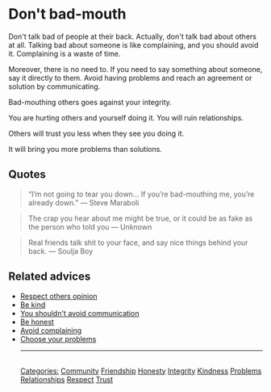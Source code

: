 # Don't bad-mouth

Don't talk bad of people at their back. Actually, don't talk bad about others at all. Talking bad about someone is like complaining, and you should avoid it. Complaining is a waste of time.

Moreover, there is no need to. If you need to say something about someone, say it directly to them. Avoid having problems and reach an agreement or solution by communicating.

Bad-mouthing others goes against your integrity.

You are hurting others and yourself doing it. You will ruin relationships.

Others will trust you less when they see you doing it.

It will bring you more problems than solutions.

## Quotes

> “I’m not going to tear you down… If you’re bad-mouthing me, you’re already down.” ― Steve Maraboli

> The crap you hear about me might be true, or it could be as fake as the person who told you ― Unknown

> Real friends talk shit to your face, and say nice things behind your back. ― Soulja Boy

## Related advices

- [Respect others opinion](../Respect%20others%20opinion/index.md)
- [Be kind](../Be%20kind/index.md)
- [You shouldn't avoid communication](../You%20shouldn't%20avoid%20communication/index.md)
- [Be honest](../Be%20honest/index.md)
- [Avoid complaining](../Avoid%20complaining/index.md)
- [Choose your problems](../Choose%20your%20problems/index.md)<hr/><br/>[Categories:](../Categories/index.md) [Community](../Categories/Community.md) [Friendship](../Categories/Friendship.md) [Honesty](../Categories/Honesty.md) [Integrity](../Categories/Integrity.md) [Kindness](../Categories/Kindness.md) [Problems](../Categories/Problems.md) [Relationships](../Categories/Relationships.md) [Respect](../Categories/Respect.md) [Trust](../Categories/Trust.md)